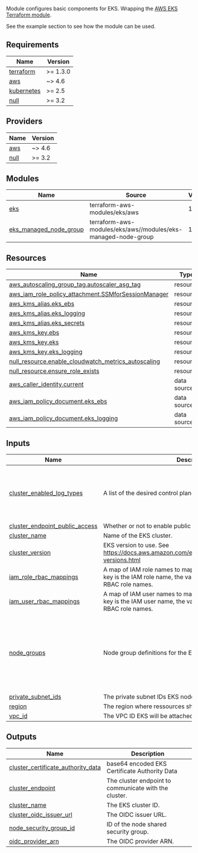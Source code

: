 Module configures basic components for EKS. Wrapping the [AWS EKS Terraform module](https://registry.terraform.io/modules/terraform-aws-modules/eks/aws/latest).

See the example section to see how the module can be used.

<!-- BEGINNING OF PRE-COMMIT-TERRAFORM DOCS HOOK -->
## Requirements

| Name | Version |
|------|---------|
| <a name="requirement_terraform"></a> [terraform](#requirement\_terraform) | >= 1.3.0 |
| <a name="requirement_aws"></a> [aws](#requirement\_aws) | ~> 4.6 |
| <a name="requirement_kubernetes"></a> [kubernetes](#requirement\_kubernetes) | >= 2.5 |
| <a name="requirement_null"></a> [null](#requirement\_null) | >= 3.2 |

## Providers

| Name | Version |
|------|---------|
| <a name="provider_aws"></a> [aws](#provider\_aws) | ~> 4.6 |
| <a name="provider_null"></a> [null](#provider\_null) | >= 3.2 |

## Modules

| Name | Source | Version |
|------|--------|---------|
| <a name="module_eks"></a> [eks](#module\_eks) | terraform-aws-modules/eks/aws | 19.10.0 |
| <a name="module_eks_managed_node_group"></a> [eks\_managed\_node\_group](#module\_eks\_managed\_node\_group) | terraform-aws-modules/eks/aws//modules/eks-managed-node-group | 19.10.0 |

## Resources

| Name | Type |
|------|------|
| [aws_autoscaling_group_tag.autoscaler_asg_tag](https://registry.terraform.io/providers/hashicorp/aws/latest/docs/resources/autoscaling_group_tag) | resource |
| [aws_iam_role_policy_attachment.SSMforSessionManager](https://registry.terraform.io/providers/hashicorp/aws/latest/docs/resources/iam_role_policy_attachment) | resource |
| [aws_kms_alias.eks_ebs](https://registry.terraform.io/providers/hashicorp/aws/latest/docs/resources/kms_alias) | resource |
| [aws_kms_alias.eks_logging](https://registry.terraform.io/providers/hashicorp/aws/latest/docs/resources/kms_alias) | resource |
| [aws_kms_alias.eks_secrets](https://registry.terraform.io/providers/hashicorp/aws/latest/docs/resources/kms_alias) | resource |
| [aws_kms_key.ebs](https://registry.terraform.io/providers/hashicorp/aws/latest/docs/resources/kms_key) | resource |
| [aws_kms_key.eks](https://registry.terraform.io/providers/hashicorp/aws/latest/docs/resources/kms_key) | resource |
| [aws_kms_key.eks_logging](https://registry.terraform.io/providers/hashicorp/aws/latest/docs/resources/kms_key) | resource |
| [null_resource.enable_cloudwatch_metrics_autoscaling](https://registry.terraform.io/providers/hashicorp/null/latest/docs/resources/resource) | resource |
| [null_resource.ensure_role_exists](https://registry.terraform.io/providers/hashicorp/null/latest/docs/resources/resource) | resource |
| [aws_caller_identity.current](https://registry.terraform.io/providers/hashicorp/aws/latest/docs/data-sources/caller_identity) | data source |
| [aws_iam_policy_document.eks_ebs](https://registry.terraform.io/providers/hashicorp/aws/latest/docs/data-sources/iam_policy_document) | data source |
| [aws_iam_policy_document.eks_logging](https://registry.terraform.io/providers/hashicorp/aws/latest/docs/data-sources/iam_policy_document) | data source |

## Inputs

| Name | Description | Type | Default | Required |
|------|-------------|------|---------|:--------:|
| <a name="input_cluster_enabled_log_types"></a> [cluster\_enabled\_log\_types](#input\_cluster\_enabled\_log\_types) | A list of the desired control plane logs to enable. | `list(string)` | <pre>[<br>  "audit",<br>  "api",<br>  "authenticator",<br>  "scheduler",<br>  "controllerManager"<br>]</pre> | no |
| <a name="input_cluster_endpoint_public_access"></a> [cluster\_endpoint\_public\_access](#input\_cluster\_endpoint\_public\_access) | Whether or not to enable public access to the cluster endpoint. | `bool` | `false` | no |
| <a name="input_cluster_name"></a> [cluster\_name](#input\_cluster\_name) | Name of the EKS cluster. | `string` | n/a | yes |
| <a name="input_cluster_version"></a> [cluster\_version](#input\_cluster\_version) | EKS version to use. See https://docs.aws.amazon.com/eks/latest/userguide/kubernetes-versions.html | `string` | n/a | yes |
| <a name="input_iam_role_rbac_mappings"></a> [iam\_role\_rbac\_mappings](#input\_iam\_role\_rbac\_mappings) | A map of IAM role names to map to Kubernetes RBAC roles. The key is the IAM role name, the value is is a list of the Kubernetes RBAC role names. | `map(list(string))` | `{}` | no |
| <a name="input_iam_user_rbac_mappings"></a> [iam\_user\_rbac\_mappings](#input\_iam\_user\_rbac\_mappings) | A map of IAM user names to map to Kubernetes RBAC roles. The key is the IAM user name, the value is is a list of the Kubernetes RBAC role names. | `map(list(string))` | `{}` | no |
| <a name="input_node_groups"></a> [node\_groups](#input\_node\_groups) | Node group definitions for the EKS cluster. | <pre>map(object({<br>    min_size       = number<br>    max_size       = number<br>    desired_size   = number<br>    volume_size    = number<br>    capacity_type  = string<br>    instance_types = list(string)<br>    taints         = optional(any, [])<br>  }))</pre> | n/a | yes |
| <a name="input_private_subnet_ids"></a> [private\_subnet\_ids](#input\_private\_subnet\_ids) | The private subnet IDs EKS nodes are attached to. | `list(string)` | n/a | yes |
| <a name="input_region"></a> [region](#input\_region) | The region where ressources should be managed. | `string` | n/a | yes |
| <a name="input_vpc_id"></a> [vpc\_id](#input\_vpc\_id) | The VPC ID EKS will be attached to. | `string` | n/a | yes |

## Outputs

| Name | Description |
|------|-------------|
| <a name="output_cluster_certificate_authority_data"></a> [cluster\_certificate\_authority\_data](#output\_cluster\_certificate\_authority\_data) | base64 encoded EKS Certificate Authority Data |
| <a name="output_cluster_endpoint"></a> [cluster\_endpoint](#output\_cluster\_endpoint) | The cluster endpoint to communicate with the cluster. |
| <a name="output_cluster_name"></a> [cluster\_name](#output\_cluster\_name) | The EKS cluster ID. |
| <a name="output_cluster_oidc_issuer_url"></a> [cluster\_oidc\_issuer\_url](#output\_cluster\_oidc\_issuer\_url) | The OIDC issuer URL. |
| <a name="output_node_security_group_id"></a> [node\_security\_group\_id](#output\_node\_security\_group\_id) | ID of the node shared security group. |
| <a name="output_oidc_provider_arn"></a> [oidc\_provider\_arn](#output\_oidc\_provider\_arn) | The OIDC provider ARN. |
<!-- END OF PRE-COMMIT-TERRAFORM DOCS HOOK -->
